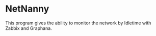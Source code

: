# NetNanny
This program gives the ability to monitor the network by Idletime with Zabbix and Graphana.

